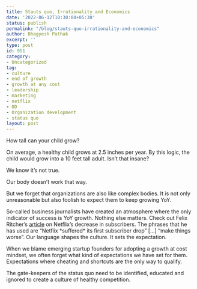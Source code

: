 ```yaml
---
title: Stauts quo, Irrationality and Economics
date: '2022-06-12T10:30:00+05:30'
status: publish
permalink: "/blog/stauts-quo-irrationality-and-economics"
author: Bhagyesh Pathak
excerpt: ''
type: post
id: 951
category:
- Uncategorized
tag:
- culture
- end of growth
- growth at any cost
- leadership
- marketing
- netflix
- OD
- Organization development
- status quo
layout: post
---
```


How tall can your child grow?

On average, a healthy child grows at 2.5 inches per year. By this logic, the child would grow into a 10 feet tall adult. Isn’t that insane?

We know it’s not true.

Our body doesn’t work that way.

But we forget that organizations are also like complex bodies. It is not only unreasonable but also foolish to expect them to keep growing YoY.

So-called business journalists have created an atmosphere where the only indicator of success is YoY growth. Nothing else matters. Check out Felix Ritcher’s [article](https://www.statista.com/chart/7677/netflix-subscriber-growth/) on Netflix’s decrease in subscribers. The phrases that he has used are “Netflix \*suffered\* its first subscriber drop” \[…\] “make things worse”. Our language shapes the culture. It sets the expectation.

When we blame emerging startup founders for adopting a growth at cost mindset, we often forget what kind of expectations we have set for them. Expectations where cheating and shortcuts are the only way to qualify.

The gate-keepers of the status quo need to be identified, educated and ignored to create a culture of healthy competition.